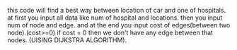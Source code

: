 this code will find a best way between location of car and one of hospitals.
at first you input all data like num of hospital and locations.
then you input num of node and edge.
and at the end you input cost of edges(between two node).(cost>=0)
if cost = 0 then we don't have any edge between that nodes.
(UISING DIJKSTRA ALGORITHM).
